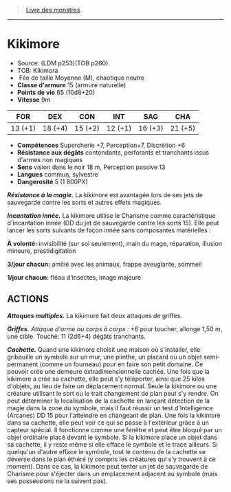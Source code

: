 ﻿> [Livre des monstres](tome_of_beasts_old.md)

---

# Kikimore

- Source: (LDM p253)(TOB p260)
- TOB: Kikimora
-  Fée de taille Moyenne (M), chaotique neutre
- **Classe d'armure** 15 (armure naturelle)
- **Points de vie** 65 (10d8+20)
- **Vitesse** 9m

|FOR|DEX|CON|INT|SAG|CHA|
|---|---|---|---|---|---|
|13 (+1)|18 (+4)|15 (+2)|12 (+1)|16 (+3)|21 (+5)|

- **Compétences** Supercherie +7, Perception+7, Discrétion +6
- **Résistance aux dégâts** contondants, perforants et tranchants issus d'armes non magiques
- **Sens** vision dans le noir 18 m, Perception passive 13
- **Langues** commun, sylvestre
- **Dangerosité** 5 (1 800PX)

**_Résistance à la magie._** La kikimore est avantagée lors de ses jets de sauvegarde contre les sorts et autres effets magiques.

**_Incantation innée._** La kikimore utilise le Charisme comme caractéristique d'incantation innée (DD du jet de sauvegarde contre les sorts 15). Elle peut lancer les sorts suivants de façon innée sans composantes matérielles :

**À volonté:** invisibilité (sur soi seulement), main du mage, réparation, illusion mineure, prestidigitation

**3/jour chacun:** amitié avec les animaux, frappe aveuglante, sommeil

**1/jour chacun:** fléau d'insectes, image majeure

## ACTIONS

**_Attaques multiples._** La kikimore fait deux attaques de griffes.

**_Griffes._** _Attaque d'arme au corps à corps :_ +6 pour toucher, allonge 1,50 m, une cible. Touché: 11 (2d6+4) dégâts tranchants.

**_Cachette._** Quand une kikimore choisit une maison où s'installer, elle gribouille un symbole sur un mur, une plinthe, un placard ou un objet semi-permanent (comme un fourneau) pour en faire son petit domaine. Ce pouvoir crée une demeure extradimensionnelle cachée. Une fois que la kikimore a créé sa cachette, elle peut s'y téléporter, ainsi que 25 kilos d'objets, au lieu de faire un déplacement normal. Seule la kikimore ou une créature utilisant le sort ou le trait changement de plan peut s'y rendre. On peut déterminer la localisation de la cachette en lançant détection de la magie dans la zone du symbole, mais il faut réussir un test d'Intelligence (Arcanes) DD 15 pour l'atteindre en changeant de plan. Une fois la kikimore dans sa cachette, elle peut voir ce qui se passe à l'extérieur grâce à un capteur spécial. Il fonctionne comme une fenêtre et peut être bloqué par un objet ordinaire placé devant le symbole. Si la kikimore place un objet dans sa cachette, il y reste même si elle efface le symbole et le trace ailleurs. Si quelqu'un d'autre efface le symbole, tout le contenu de la cachette se déverse dans le plan éthéré (y compris les créatures qui s'y trouvent à ce moment). Dans ce cas, la kikimore peut tenter un jet de sauvegarde de Charisme pour s'éjecter dans un emplacement adjacent au symbole (mais ses possessions ne la suivent pas).

